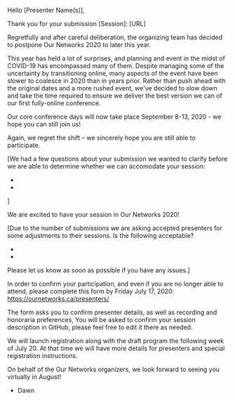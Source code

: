 Hello [Presenter Name(s)],

Thank you for your submission [Session]: [URL]

Regretfully and after careful deliberation, the organizing team has decided to postpone Our Networks 2020 to later this year.

This year has held a lot of surprises, and planning and event in the midst of COVID-19 has encompassed many of them. Despite managing some of the uncertainty by transitioning online, many aspects of the event have been slower to coalesce in 2020 than in years prior. Rather than push ahead with the original dates and a more rushed event, we've decided to slow down and take the time required to ensure we deliver the best version we can of our first fully-online conference.

Our core conference days will now take place September 8-13, 2020 - we hope you can still join us!

Again, we regret the shift – we sincerely hope you are still able to participate.

[We had a few questions about your submission we wanted to clarify before we are able to determine whether we can accomodate your session:

-
-

]

We are excited to have your session in Our Networks 2020! 

[Due to the number of submissions we are asking accepted presenters for some adjustments to their sessions. Is the following acceptable?

-
- 


Please let us know as soon as possible if you have any issues.]



In order to confirm your participation, and even if you are no longer able to attend, please complete this form by Friday July 17, 2020: https://ournetworks.ca/presenters/

The form asks you to confirm presenter details, as well as recording and honoraria preferences, You will be asked to confirm your session description in GitHub, please feel free to edit it there as needed.

We will launch registration along with the draft program the following week of July 20. At that time we will have more details for presenters and special registration instructions. 



On behalf of the Our Networks organizers, we look forward to seeing you virtually in August!

- Dawn
